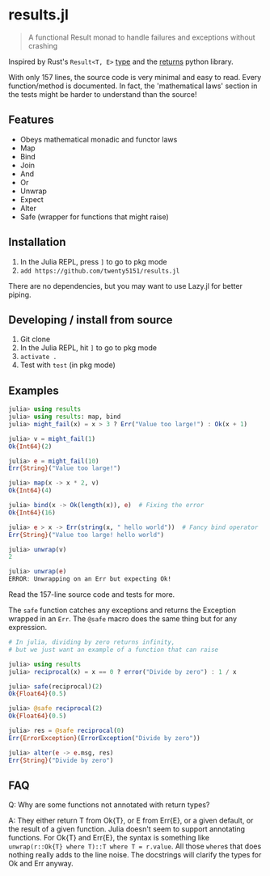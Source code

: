 # results.jl

> A functional Result monad to handle failures and exceptions without crashing

Inspired by Rust's `Result<T, E>` [type](https://doc.rust-lang.org/std/result/enum.Result.html) and the [returns](https://github.com/dry-python/returns) python library.

With only 157 lines, the source code is very minimal and easy to read. Every function/method is documented. In fact, the 'mathematical laws' section in the tests might be harder to understand than the source!

## Features

* Obeys mathematical monadic and functor laws
* Map
* Bind
* Join
* And
* Or
* Unwrap
* Expect
* Alter
* Safe (wrapper for functions that might raise)


## Installation

1. In the Julia REPL, press `]` to go to pkg mode
2. `add https://github.com/twenty5151/results.jl`

There are no dependencies, but you may want to use Lazy.jl for better piping.

## Developing / install from source

1. Git clone
2. In the Julia REPL, hit `]` to go to pkg mode
3. `activate .`
4. Test with `test` (in pkg mode)

## Examples

```jl
julia> using results
julia> using results: map, bind
julia> might_fail(x) = x > 3 ? Err("Value too large!") : Ok(x + 1)

julia> v = might_fail(1)
Ok{Int64}(2)

julia> e = might_fail(10)
Err{String}("Value too large!")

julia> map(x -> x * 2, v)
Ok{Int64}(4)

julia> bind(x -> Ok(length(x)), e)  # Fixing the error
Ok{Int64}(16)

julia> e ≻ x -> Err(string(x, " hello world"))  # Fancy bind operator
Err{String}("Value too large! hello world")

julia> unwrap(v)
2

julia> unwrap(e)
ERROR: Unwrapping on an Err but expecting Ok!
```

Read the 157-line source code and tests for more.

The `safe` function catches any exceptions and returns the Exception wrapped in an `Err`. The `@safe` macro does the same thing but for any expression.

```jl
# In julia, dividing by zero returns infinity,
# but we just want an example of a function that can raise

julia> using results
julia> reciprocal(x) = x == 0 ? error("Divide by zero") : 1 / x

julia> safe(reciprocal)(2)
Ok{Float64}(0.5)

julia> @safe reciprocal(2)
Ok{Float64}(0.5)

julia> res = @safe reciprocal(0)
Err{ErrorException}(ErrorException("Divide by zero"))

julia> alter(e -> e.msg, res)
Err{String}("Divide by zero")
```

## FAQ

Q: Why are some functions not annotated with return types?

A: They either return T from Ok{T}, or E from Err{E}, or a given default, or the result of a given function. Julia doesn't seem to support annotating functions. For Ok{T} and Err{E}, the syntax is something like `unwrap(r::Ok{T} where T)::T where T = r.value`. All those `where`s that does nothing really adds to the line noise. The docstrings will clarify the types for Ok and Err anyway.
